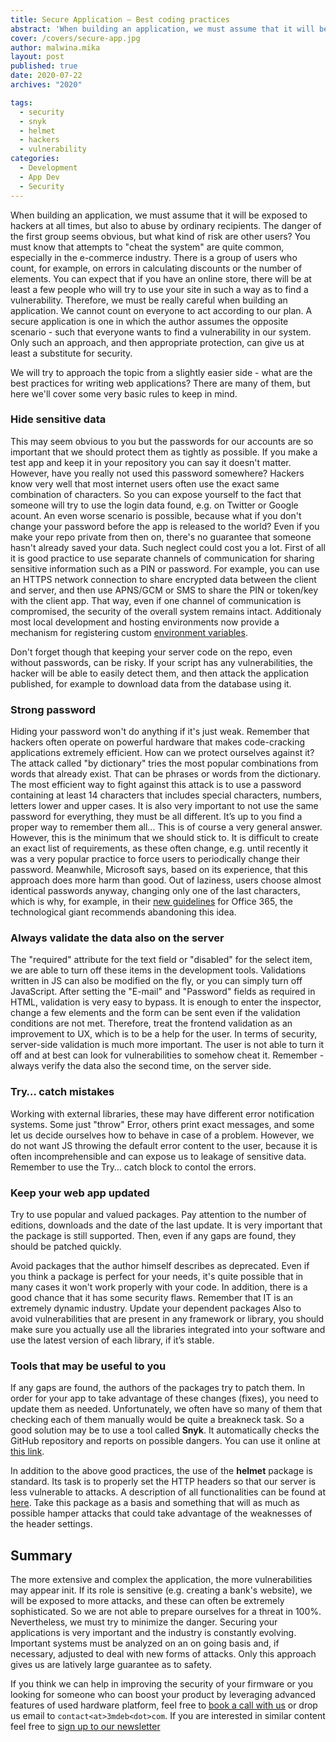 ```yaml
---
title: Secure Application – Best coding practices
abstract: 'When building an application, we must assume that it will be exposed to hackers at all times, but also to abuse by ordinary recipients. The danger of the first group seems obvious, but what kind of risk are other users?'
cover: /covers/secure-app.jpg
author: malwina.mika
layout: post
published: true
date: 2020-07-22
archives: "2020"

tags:
  - security
  - snyk
  - helmet
  - hackers
  - vulnerability
categories:
  - Development
  - App Dev
  - Security
---
```


When building an application, we must assume that it will be exposed to hackers at all times, but also to abuse by ordinary recipients. The danger of the first group seems obvious, but what kind of risk are other users? You must know that attempts to "cheat the system" are quite common, especially in the e-commerce industry. There is a group of users who count, for example, on errors in calculating discounts or the number of elements. You can expect that if you have an online store, there will be at least a few people who will try to use your site in such a way as to find a vulnerability. Therefore, we must be really careful when building an application. We cannot count on everyone to act according to our plan. A secure application is one in which the author assumes the opposite scenario - such that everyone wants to find a vulnerability in our system. Only such an approach, and then appropriate protection, can give us at least a substitute for security.

We will try to approach the topic from a slightly easier side - what are the best practices for writing web applications?
There are many of them, but here we'll cover some very basic rules to keep in mind.

### Hide sensitive data

This may seem obvious to you but the passwords for our accounts are so important that we should protect them as tightly as possible.
If you make a test app and keep it in your repository you can say it doesn't matter. However, have you really not used this password somewhere? Hackers know very well that most internet users often use the exact same combination of characters. So you can expose yourself to the fact that someone will try to use the login data found, e.g. on Twitter or Google acount. An even worse scenario is possible, because what if you don't change your password before the app is released to the world? Even if you make your repo private from then on, there's no guarantee that someone hasn't already saved your data. Such neglect could cost you a lot. 
First of all it is good practice to use separate channels of communication for sharing sensitive information such as a PIN or password. For example, you can use an HTTPS network connection to share encrypted data between the client and server, and then use APNS/GCM or SMS to share the PIN or token/key with the client app. That way, even if one channel of communication is compromised, the security of the overall system remains intact. Additionaly most local development and hosting environments now provide a mechanism for registering custom [environment variables](https://docs.microsoft.com/en-us/aspnet/core/security/app-secrets?view=aspnetcore-3.1&tabs=windows/). 

Don't forget though that keeping your server code on the repo, even without passwords, can be risky. If your script has any vulnerabilities, the hacker will be able to easily detect them, and then attack the application published, for example to download data from the database using it.


### Strong password
Hiding your password won't do anything if it's just weak. Remember that hackers often operate on powerful hardware that makes code-cracking applications extremely efficient. How can we protect ourselves against it? The attack called "by dictionary" tries the most popular combinations from words that already exist. That can be phrases or words from the dictionary.
The most efficient way to fight against this attack is to use a password containing at least 14 characters that includes special characters, numbers, letters lower and upper cases. It is also very important to not use the same password for everything, they must be all different. It’s up to you find a proper way to remember them all... This is of course a very general answer. However, this is the minimum that we should stick to. It is difficult to create an exact list of requirements, as these often change, e.g. until recently it was a very popular practice to force users to periodically change their password. Meanwhile, Microsoft says, based on its experience, that this approach does more harm than good. Out of laziness, users choose almost identical passwords anyway, changing only one of the last characters, which is why, for example, in their [new guidelines](https://docs.microsoft.com/en-us/microsoft-365/admin/misc/password-policy-recommendations?view=o365-worldwide/) for Office 365, the technological giant recommends abandoning this idea. 

### Always validate the data also on the server

The "required" attribute for the text field or "disabled" for the select item, we are able to turn off these items in the development tools. Validations written in JS can also be modified on the fly, or you can simply turn off JavaScript.
After setting the "E-mail" and "Password" fields as required in HTML, validation is very easy to bypass. It is enough to enter the inspector, change a few elements and the form can be sent even if the validation conditions are not met. Therefore, treat the frontend validation as an improvement to UX, which is to be a help for the user. In terms of security, server-side validation is much more important. The user is not able to turn it off and at best can look for vulnerabilities to somehow cheat it.
Remember - always verify the data also the second time, on the server side.

### Try… catch mistakes

Working with external libraries, these may have different error notification systems. Some just "throw" Error, others print exact messages, and some let us decide ourselves how to behave in case of a problem. However, we do not want JS throwing the default error content to the user, because it is often incomprehensible and can expose us to leakage of sensitive data. Remember to use the Try… catch block to contol the errors.

### Keep your web app updated

Try to use popular and valued packages. Pay attention to the number of editions, downloads and the date of the last update. It is very important that the package is still supported. Then, even if any gaps are found, they should be patched quickly.

Avoid packages that the author himself describes as deprecated. Even if you think a package is perfect for your needs, it's quite possible that in many cases it won't work properly with your code. In addition, there is a good chance that it has some security flaws. Remember that IT is an extremely dynamic industry.
Update your dependent packages
Also to avoid vulnerabilities that are present in any framework or library, you should make sure you actually use all the libraries integrated into your software and use the latest version of each library, if it’s stable.

### Tools that may be useful to you

If any gaps are found, the authors of the packages try to patch them. In order for your app to take advantage of these changes (fixes), you need to update them as needed. Unfortunately, we often have so many of them that checking each of them manually would be quite a breakneck task. So a good solution may be to use a tool called **Snyk**. It automatically checks the GitHub repository and reports on possible dangers. You can use it online at [this link](https://snyk.io/test/).

In addition to the above good practices, the use of the **helmet** package is standard. Its task is to properly set the HTTP headers so that our server is less vulnerable to attacks. A description of all functionalities can be found at [here](https://helmetjs.github.io/). Take this package as a basis and something that will as much as possible hamper attacks that could take advantage of the weaknesses of the header settings.


## Summary

The more extensive and complex the application, the more vulnerabilities may appear init. If its role is sensitive (e.g. creating a bank's website), we will be exposed to more attacks, and these can often be extremely sophisticated. So we are not able to prepare ourselves for a threat in 100%.  Nevertheless, we must try to minimize the danger. Securing your applications is very important and the industry is constantly evolving. Important systems must be analyzed on an on going basis and, if necessary, adjusted to deal with new forms of attacks. Only this approach gives us are latively large guarantee as to safety.

If you think we can help in improving the security of your firmware or you
looking for someone who can boost your product by leveraging advanced features
of used hardware platform, feel free to [book a call with us](https://calendly.com/3mdeb/consulting-remote-meeting)
or drop us email to `contact<at>3mdeb<dot>com`. If you are interested in similar
content feel free to [sign up to our newsletter](http://eepurl.com/gfoekD)
